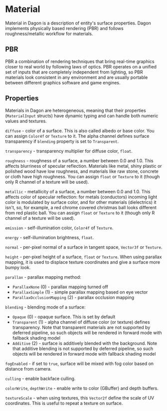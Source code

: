 # Material
Material in Dagon is a description of entity's surface properties. Dagon implements physically based rendering (PBR) and follows roughness/metallic workflow for materials. 

## PBR
PBR a combination of rendering techniques that bring real-time graphics closer to real world by following laws of optics. PBR operates on a unified set of inputs that are completely independent from lighting, so PBR materials look consistent in any environment and are usually portable between different graphics software and game engines. 

## Properties
Materials in Dagon are heterogeneous, meaning that their properties (`MaterialInput` structs) have dynamic typing and can handle both numeric values and textures.

`diffuse` - color of a surface. This is also called albedo or base color. You can assign `Color4f` or `Texture` to it. The alpha channel defines surface transparency if `blending` property is set to `Transparent`.

`transparency` - transparency multiplier for diffuse color, `float`.

`roughness` - roughness of a surface, a number between 0.0 and 1.0. This affects blurriness of specular reflection. Materials like metal, shiny plastic or polished wood have low roughness, and materials like raw stone, concrete or cloth have high roughness. You can assign `float` or `Texture` to it (though only R channel of a texture will be used).

`metallic` - metallicity of a surface, a number between 0.0 and 1.0. This affects color of specular reflection: for metals (conductors) incoming light color is modulated by surface color, and for other materials (dielectrics) it isn't, so, for example, a red chrome covered christmas ball looks different from red plastic ball. You can assign `float` or `Texture` to it (though only R channel of a texture will be used).

`emission` - self-illumination color, `Color4f` of `Texture`.

`energy` - self-illumination brightness, `float`.

`normal` - per-pixel normal of a surface in tangent space, `Vector3f` or `Texture`.

`height` - per-pixel height of a surface, `float` or `Texture`. When using parallax mapping, it is used to displace texture coordinates and give a surface more bumpy look.

`parallax` - parallax mapping method: 
* `ParallaxNone` (0) - parallax mapping turned off
* `ParallaxSimple` (1) - simple parallax mapping based on eye vector
* `ParallaxOcclusionMapping` (2) - parallax occlusion mapping

`blending` - blending mode of a surface:
* `Opaque` (0) - opaque surface. This is set by default
* `Transparent` (1) - alpha channel of diffuse color (or texture) defines transparency. Note that transparent materials are not supported by deferred pipeline, so such objects will be rendered in forward mode with fallback shading model
* `Additive` (2) - surface is additively blended with the background. Note that additive blending is not supported by deferred pipeline, so such objects will be rendered in forward mode with fallback shading model

`fogEnabled` - if set to `true`, surface will be mixed with fog color based on distance from camera.

`culling` - enable backface culling.

`colorWrite`, `depthWrite` - enable write to color (GBuffer) and depth buffers.

`textureScale` - when using textures, this `Vector2f` define the scale of UV coordinates. This is useful to repeat a texture on surface.
